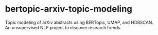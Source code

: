 # bertopic-arxiv-topic-modeling
Topic modeling of arXiv abstracts using BERTopic, UMAP, and HDBSCAN. An unsupervised NLP project to discover research trends.
